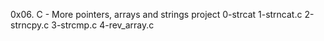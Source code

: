 0x06. C - More pointers, arrays and strings project 
0-strcat
1-strncat.c
2-strncpy.c
3-strcmp.c
4-rev_array.c